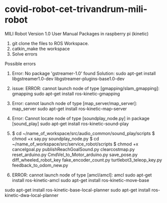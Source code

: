 # covid-robot-cet-trivandrum-mili-robot

MILI Robot Version 1.0 User Manual
Packages in raspberry pi (kinetic)
1. git clone the files to ROS Workspace.
2. catkin_make the workspace
3. Solve errors

Possible errors
1. Error: No package 'gstreamer-1.0' found
Solution: sudo apt-get install libgstreamer1.0-dev libgstreamer-plugins-base1.0-dev

2. issue: ERROR: cannot launch node of type [gmapping/slam_gmapping]: gmapping
sudo apt-get install ros-kinetic-gmapping

3. Error:  cannot launch node of type [map_server/map_server]: map_server
sudo apt-get install ros-kinetic-map-server
4. Error: Cannot locate node of type [soundplay_node.py] in package [sound_play]
sudo apt-get install ros-kinetic-sound-play 
5. $ cd ~/name_of_workspace/src/audio_common/sound_play/scripts
$ chmod +x say.py soundplay_node.py
$ cd ~/name_of_workspace/src/service_robot/scripts
$ chmod +x cancelgoal.py publishReachGoalSound.py clearcostmap.py reset_arduino.py CmdVel_to_Motor_arduino.py  save_pose.py diff_wheeled_robot_key fake_encoder_count.py       turtlebot3_teleop_key.py feedback_to_odom_new.py
6. ERROR: cannot launch node of type [amcl/amcl]: amcl
sudo apt-get install ros-kinetic-amcl
sudo apt-get install ros-kinetic-move-base

sudo apt-get install ros-kinetic-base-local-planner
sudo apt-get install ros-kinetic-dwa-local-planner


